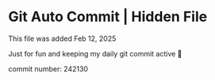 # Git Auto Commit | Hidden File

This file was added Feb 12, 2025

Just for fun and keeping my daily git commit active 🤪

commit number: 242130
